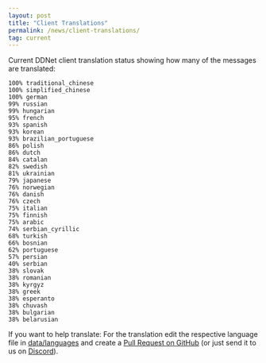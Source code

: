 ```yaml
---
layout: post
title: "Client Translations"
permalink: /news/client-translations/
tag: current
---
```


Current DDNet client translation status showing how many of the messages are translated:

```
100% traditional_chinese
100% simplified_chinese
100% german
99% russian
99% hungarian
95% french
93% spanish
93% korean
93% brazilian_portuguese
86% polish
86% dutch
84% catalan
82% swedish
81% ukrainian
79% japanese
76% norwegian
76% danish
76% czech
75% italian
75% finnish
75% arabic
74% serbian_cyrillic
68% turkish
66% bosnian
62% portuguese
57% persian
40% serbian
38% slovak
38% romanian
38% kyrgyz
38% greek
38% esperanto
38% chuvash
38% bulgarian
38% belarusian
```

If you want to help translate: For the translation edit the respective language file in [data/languages](https://github.com/ddnet/ddnet/tree/master/data/languages) and create a [Pull Request on GitHub](https://github.com/ddnet/ddnet/) (or just send it to us on [Discord](/discord/)).
